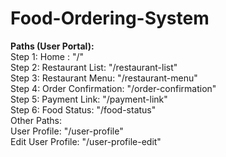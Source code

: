# Food-Ordering-System

<b>Paths (User Portal):</b><br/>
  Step 1: Home : "/" <br/>
  Step 2: Restaurant List: "/restaurant-list" <br/>
  Step 3: Restaurant Menu: "/restaurant-menu" <br/>
  Step 4: Order Confirmation: "/order-confirmation" <br/>
  Step 5: Payment Link: "/payment-link" <br/>
  Step 6: Food Status: "/food-status" <br/>
  Other Paths:<br/>
  User Profile: "/user-profile"<br/>
  Edit User Profile: "/user-profile-edit"<br/>
